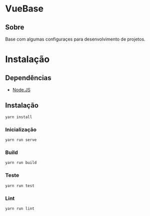# VueBase

## Sobre

Base com algumas configuraçes para desenvolvimento de projetos.

# Instalação

## Dependências

- [Node.JS](http://nodejs.org)

## Instalação
```
yarn install
```

### Inicialização
```
yarn run serve
```

### Build
```
yarn run build
```

### Teste
```
yarn run test
```

### Lint
```
yarn run lint
```
